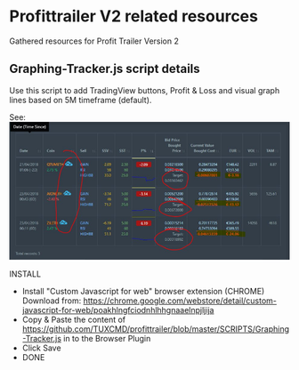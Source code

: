 # Profittrailer V2 related resources
Gathered resources for Profit Trailer Version 2 

## Graphing-Tracker.js script details
Use this script to add TradingView buttons, Profit & Loss and visual graph lines based on 5M timeframe (default).

See:
![Screenshot](/SCRIPTS/pt2graphic-script.jpg)

INSTALL
- Install "Custom Javascript for web" browser extension (CHROME) Download from: https://chrome.google.com/webstore/detail/custom-javascript-for-web/poakhlngfciodnhlhhgnaaelnpjljija
- Copy & Paste the content of https://github.com/TUXCMD/profittrailer/blob/master/SCRIPTS/Graphing-Tracker.js in to the Browser Plugin
- Click Save
- DONE

 
